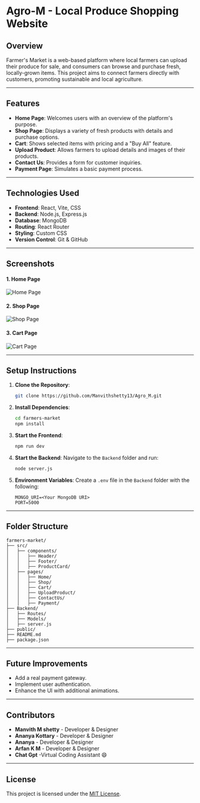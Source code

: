 # Agro-M - Local Produce Shopping Website

## Overview
Farmer's Market is a web-based platform where local farmers can upload their produce for sale, and consumers can browse and purchase fresh, locally-grown items. This project aims to connect farmers directly with customers, promoting sustainable and local agriculture.

---

## Features
- **Home Page**: Welcomes users with an overview of the platform's purpose.
- **Shop Page**: Displays a variety of fresh products with details and purchase options.
- **Cart**: Shows selected items with pricing and a "Buy All" feature.
- **Upload Product**: Allows farmers to upload details and images of their products.
- **Contact Us**: Provides a form for customer inquiries.
- **Payment Page**: Simulates a basic payment process.

---

## Technologies Used
- **Frontend**: React, Vite, CSS
- **Backend**: Node.js, Express.js
- **Database**: MongoDB
- **Routing**: React Router
- **Styling**: Custom CSS
- **Version Control**: Git & GitHub

---

## Screenshots
#### **1. Home Page**
![Home Page](link_to_home_screenshot)

#### **2. Shop Page**
![Shop Page](link_to_shop_screenshot)

#### **3. Cart Page**
![Cart Page](link_to_cart_screenshot)

---

## Setup Instructions
1. **Clone the Repository**:
   ```bash
   git clone https://github.com/Manvithshetty13/Agro_M.git
   ```
2. **Install Dependencies**:
   ```bash
   cd farmers-market
   npm install
   ```
3. **Start the Frontend**:
   ```bash
   npm run dev
   ```
4. **Start the Backend**:
   Navigate to the `Backend` folder and run:
   ```bash
   node server.js
   ```
5. **Environment Variables**:
   Create a `.env` file in the `Backend` folder with the following:
   ```env
   MONGO_URI=<Your MongoDB URI>
   PORT=5000
   ```

---

## Folder Structure
```
farmers-market/
├── src/
│   ├── components/
│   │   ├── Header/
│   │   ├── Footer/
│   │   ├── ProductCard/
│   ├── pages/
│   │   ├── Home/
│   │   ├── Shop/
│   │   ├── Cart/
│   │   ├── UploadProduct/
│   │   ├── ContactUs/
│   │   ├── Payment/
├── Backend/
│   ├── Routes/
│   ├── Models/
│   ├── server.js
├── public/
├── README.md
├── package.json
```

---

## Future Improvements
- Add a real payment gateway.
- Implement user authentication.
- Enhance the UI with additional animations.

---

## Contributors
- **Manvith M shetty** - Developer & Designer
- **Ananya Kottary** - Developer & Designer
- **Ananya** - Developer & Designer
- **Arfan K M** - Developer & Designer
- **Chat Gpt** -Virtual Coding Assistant 😄

---

## License
This project is licensed under the [MIT License](LICENSE).
